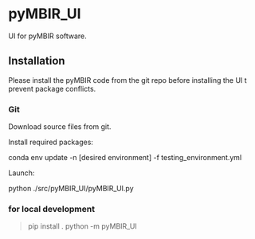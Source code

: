 # pyMBIR_UI

UI for pyMBIR software. 

## Installation

Please install the pyMBIR code from the git repo before installing the UI t prevent package conflicts. 

### Git
Download source files from git.

Install required packages:

conda env update -n [desired environment] -f testing_environment.yml

Launch:

python ./src/pyMBIR_UI/pyMBIR_UI.py

### for local development

> pip install .
> python -m pyMBIR_UI
